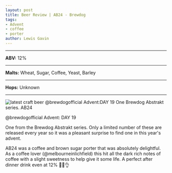 ```yaml
---
layout: post
title: Beer Review | AB24 - Brewdog
tags:
- Advent
- coffee
- porter
author: Lewis Gavin
---
```


***
**ABV:** 12%

***
**Malts:** Wheat, Sugar, Coffee, Yeast, Barley

***
**Hops:** Unknown

***


![latest craft beer @brewdogofficial Advent:DAY 19 One Brewdog Abstrakt series. AB24](https://scontent-lht6-1.cdninstagram.com/vp/cef9d69e2a32e8aaf84dc4a7a5d4143a/5CC87AC4/t51.2885-15/sh0.08/e35/p750x750/47692687_351147935669743_5584109906073890022_n.jpg?_nc_ht=scontent-lht6-1.cdninstagram.com&ig_cache_key=MTk0NTMxOTM1MDIxMDg3NDYwOQ%3D%3D.2)

@brewdogofficial Advent: DAY 19


One from the Brewdog Abstrakt series. Only a limited number of these are released every year so it was a pleasant surprise to find one in this year's advent.

AB24 was a coffee and brown sugar porter that was absolutely delightful. As a coffee lover (@melbourneinlichfield) this hit all the dark rich notes of coffee with a slight sweetness to help give it some life. 
A perfect after dinner drink even at 12% 🙌🍻👌